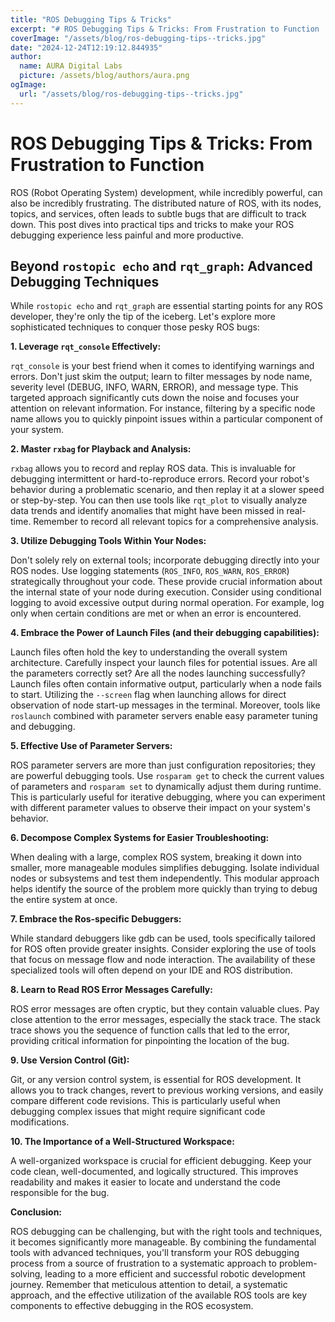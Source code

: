 ```yaml
---
title: "ROS Debugging Tips & Tricks"
excerpt: "# ROS Debugging Tips & Tricks: From Frustration to Function  ROS (Robot Operating System) development, while incredibly powerful, can also be incredib"
coverImage: "/assets/blog/ros-debugging-tips--tricks.jpg"
date: "2024-12-24T12:19:12.844935"
author:
  name: AURA Digital Labs
  picture: /assets/blog/authors/aura.png
ogImage:
  url: "/assets/blog/ros-debugging-tips--tricks.jpg"
---
```


# ROS Debugging Tips & Tricks: From Frustration to Function

ROS (Robot Operating System) development, while incredibly powerful, can also be incredibly frustrating.  The distributed nature of ROS, with its nodes, topics, and services, often leads to subtle bugs that are difficult to track down.  This post dives into practical tips and tricks to make your ROS debugging experience less painful and more productive.

## Beyond `rostopic echo` and `rqt_graph`: Advanced Debugging Techniques

While `rostopic echo` and `rqt_graph` are essential starting points for any ROS developer, they're only the tip of the iceberg.  Let's explore more sophisticated techniques to conquer those pesky ROS bugs:

**1. Leverage `rqt_console` Effectively:**

`rqt_console` is your best friend when it comes to identifying warnings and errors.  Don't just skim the output; learn to filter messages by node name, severity level (DEBUG, INFO, WARN, ERROR), and message type.  This targeted approach significantly cuts down the noise and focuses your attention on relevant information.  For instance, filtering by a specific node name allows you to quickly pinpoint issues within a particular component of your system.

**2. Master `rxbag` for Playback and Analysis:**

`rxbag` allows you to record and replay ROS data.  This is invaluable for debugging intermittent or hard-to-reproduce errors.  Record your robot's behavior during a problematic scenario, and then replay it at a slower speed or step-by-step. You can then use tools like `rqt_plot` to visually analyze data trends and identify anomalies that might have been missed in real-time.  Remember to record all relevant topics for a comprehensive analysis.

**3. Utilize Debugging Tools Within Your Nodes:**

Don't solely rely on external tools; incorporate debugging directly into your ROS nodes.  Use logging statements (`ROS_INFO`, `ROS_WARN`, `ROS_ERROR`) strategically throughout your code.  These provide crucial information about the internal state of your node during execution. Consider using conditional logging to avoid excessive output during normal operation.  For example, log only when certain conditions are met or when an error is encountered.

**4. Embrace the Power of Launch Files (and their debugging capabilities):**

Launch files often hold the key to understanding the overall system architecture.  Carefully inspect your launch files for potential issues.  Are all the parameters correctly set? Are all the nodes launching successfully?  Launch files often contain informative output, particularly when a node fails to start.  Utilizing the `--screen` flag when launching allows for direct observation of node start-up messages in the terminal.  Moreover, tools like `roslaunch` combined with parameter servers enable easy parameter tuning and debugging.

**5. Effective Use of Parameter Servers:**

ROS parameter servers are more than just configuration repositories; they are powerful debugging tools.  Use `rosparam get` to check the current values of parameters and `rosparam set` to dynamically adjust them during runtime. This is particularly useful for iterative debugging, where you can experiment with different parameter values to observe their impact on your system's behavior.

**6. Decompose Complex Systems for Easier Troubleshooting:**

When dealing with a large, complex ROS system, breaking it down into smaller, more manageable modules simplifies debugging.  Isolate individual nodes or subsystems and test them independently.  This modular approach helps identify the source of the problem more quickly than trying to debug the entire system at once.

**7.  Embrace the Ros-specific Debuggers:**

While standard debuggers like gdb can be used, tools specifically tailored for ROS often provide greater insights. Consider exploring the use of tools that focus on message flow and node interaction. The availability of these specialized tools will often depend on your IDE and ROS distribution.


**8. Learn to Read ROS Error Messages Carefully:**

ROS error messages are often cryptic, but they contain valuable clues.  Pay close attention to the error messages, especially the stack trace.  The stack trace shows you the sequence of function calls that led to the error, providing critical information for pinpointing the location of the bug.

**9. Use Version Control (Git):**

Git, or any version control system, is essential for ROS development.  It allows you to track changes, revert to previous working versions, and easily compare different code revisions. This is particularly useful when debugging complex issues that might require significant code modifications.

**10.  The Importance of a Well-Structured Workspace:**

A well-organized workspace is crucial for efficient debugging.  Keep your code clean, well-documented, and logically structured. This improves readability and makes it easier to locate and understand the code responsible for the bug.


**Conclusion:**

ROS debugging can be challenging, but with the right tools and techniques, it becomes significantly more manageable.  By combining the fundamental tools with advanced techniques, you'll transform your ROS debugging process from a source of frustration to a systematic approach to problem-solving, leading to a more efficient and successful robotic development journey.  Remember that meticulous attention to detail, a systematic approach, and the effective utilization of the available ROS tools are key components to effective debugging in the ROS ecosystem.
